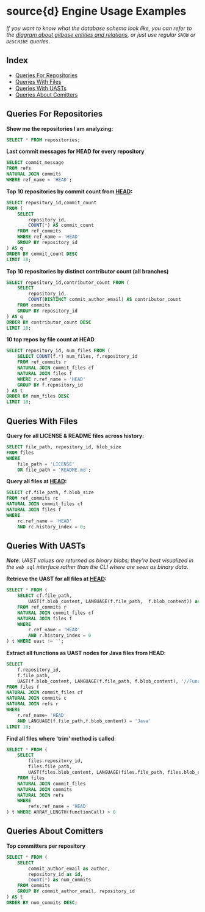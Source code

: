 # source{d} Engine Usage Examples

_If you want to know what the database schema look like, you can refer to the [diagram about gitbase entities and relations](https://docs.sourced.tech/gitbase/using-gitbase/schema), or just use regular `SHOW` or `DESCRIBE` queries._


## Index

* [Queries For Repositories](#queries-for-repositories)
* [Queries With Files](#queries-with-files)
* [Queries With UASTs](#queries-with-uasts)
* [Queries About Comitters](#queries-about-comitters)


## Queries For Repositories

**Show me the repositories I am analyzing:**

```sql
SELECT * FROM repositories;
```

**Last commit messages for HEAD for every repository**

```sql
SELECT commit_message
FROM refs
NATURAL JOIN commits
WHERE ref_name = 'HEAD';
```

**Top 10 repositories by commit count from [HEAD](https://git-scm.com/book/en/v2/Git-Internals-Git-References#ref_the_ref):**

```sql
SELECT repository_id,commit_count
FROM (
    SELECT
        repository_id,
        COUNT(*) AS commit_count
    FROM ref_commits
    WHERE ref_name = 'HEAD'
    GROUP BY repository_id
) AS q
ORDER BY commit_count DESC
LIMIT 10;
```

**Top 10 repositories by distinct contributor count (all branches)**

```sql
SELECT repository_id,contributor_count FROM (
    SELECT
        repository_id,
        COUNT(DISTINCT commit_author_email) AS contributor_count
    FROM commits
    GROUP BY repository_id
) AS q
ORDER BY contributor_count DESC
LIMIT 10;
```

**10 top repos by file count at HEAD**

```sql
SELECT repository_id, num_files FROM (
    SELECT COUNT(f.*) num_files, f.repository_id
    FROM ref_commits r
    NATURAL JOIN commit_files cf
    NATURAL JOIN files f
    WHERE r.ref_name = 'HEAD'
    GROUP BY f.repository_id
) AS t
ORDER BY num_files DESC
LIMIT 10;
```


## Queries With Files

**Query for all LICENSE & README files across history:**

```sql
SELECT file_path, repository_id, blob_size
FROM files
WHERE
    file_path = 'LICENSE'
    OR file_path = 'README.md';
```

**Query all files at [HEAD](https://git-scm.com/book/en/v2/Git-Internals-Git-References#ref_the_ref):**

```sql
SELECT cf.file_path, f.blob_size
FROM ref_commits rc
NATURAL JOIN commit_files cf
NATURAL JOIN files f
WHERE
    rc.ref_name = 'HEAD'
    AND rc.history_index = 0;
```


## Queries With UASTs

_**Note**: UAST values are returned as binary blobs; they're best visualized in the `web sql` interface rather than the CLI where are seen as binary data._

**Retrieve the UAST for all files at [HEAD](https://git-scm.com/book/en/v2/Git-Internals-Git-References#ref_the_ref):**

```sql
SELECT * FROM (
    SELECT cf.file_path,
        UAST(f.blob_content, LANGUAGE(f.file_path,  f.blob_content)) as uast
    FROM ref_commits r
    NATURAL JOIN commit_files cf
    NATURAL JOIN files f
    WHERE
        r.ref_name = 'HEAD'
        AND r.history_index = 0
) t WHERE uast != '';
```

**Extract all functions as UAST nodes for Java files from HEAD**:

```sql
SELECT
    f.repository_id,
    f.file_path,
    UAST(f.blob_content, LANGUAGE(f.file_path, f.blob_content), '//FunctionGroup') as functions
FROM files f
NATURAL JOIN commit_files cf
NATURAL JOIN commits c
NATURAL JOIN refs r
WHERE
    r.ref_name= 'HEAD'
    AND LANGUAGE(f.file_path,f.blob_content) = 'Java'
LIMIT 10;
```

**Find all files where 'trim' method is called**:

```sql
SELECT * FROM (
    SELECT
        files.repository_id,
        files.file_path,
        UAST(files.blob_content, LANGUAGE(files.file_path, files.blob_content), '//*[@roleCallee]/Identifier[@Name="trim"]') as functionCall
    FROM files
    NATURAL JOIN commit_files
    NATURAL JOIN commits
    NATURAL JOIN refs
    WHERE
        refs.ref_name = 'HEAD'
) t WHERE ARRAY_LENGTH(functionCall) > 0
```


## Queries About Comitters

**Top committers per repository**

```sql
SELECT * FROM (
    SELECT
        commit_author_email as author,
        repository_id as id,
        count(*) as num_commits
    FROM commits
    GROUP BY commit_author_email, repository_id
) AS t
ORDER BY num_commits DESC;
```
